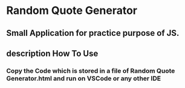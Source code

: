 # Random Quote Generator

## Small Application for practice purpose of JS.

## description How To Use

###  Copy the Code which is stored in a file of Random Quote Generator.html and run on VSCode or any other IDE

[](img/SS.png)